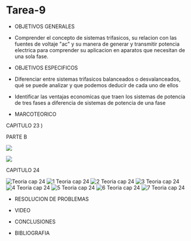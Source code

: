 # Tarea-9

- OBJETIVOS GENERALES

- Comprender el concepto de sistemas trifasicos, su relacion con las fuentes de voltaje "ac" y su manera de generar y transmitir potencia electrica para comprender su aplicacion en aparatos que necesitan de una sola fase.

- OBJETIVOS ESPECIFICOS

- Diferenciar entre sistemas trifasicos balanceados o desvalanceados, qué se puede analizar y que podemos deducir de cada uno de ellos

- Identificar las ventajas economicas que traen los sistemas de potencia de tres fases a diferencia de sistemas de potencia de una fase

- MARCOTEORICO

CAPITULO 23 )

PARTE B

![](https://user-images.githubusercontent.com/84998013/132436458-0f82cdd9-b0d8-4e2b-bf7e-efd93d011832.png)

![](https://user-images.githubusercontent.com/84998013/132436554-05b841de-6405-4bc4-b4c0-a8c4c931d43f.png)


CAPITULO 24

![Teoria cap 24](https://user-images.githubusercontent.com/84397282/132431672-b2eab86b-3b23-4e7e-90a4-93037427af7b.jpg)
![1 Teoria cap 24](https://user-images.githubusercontent.com/84397282/132431663-c171709f-1dc4-4108-ae3e-bfc9cfa868f7.jpg)
![2 Teoria cap 24](https://user-images.githubusercontent.com/84397282/132431665-2b528b0d-2f12-43e4-969b-e28b43712c75.jpg)
![3 Teoria cap 24](https://user-images.githubusercontent.com/84397282/132431666-25df8414-9980-4d66-91d0-0fc6fe115ee6.jpg)
![4 Teoria cap 24](https://user-images.githubusercontent.com/84397282/132431667-1b28ff91-6e0b-4199-adb3-f7a06ff3ec79.jpg)
![5 Teoria cap 24](https://user-images.githubusercontent.com/84397282/132431669-0391219b-200e-4e77-859a-d3e21c805029.jpg)
![6 Teoria cap 24](https://user-images.githubusercontent.com/84397282/132431670-5abf0f00-28bd-47d5-8a26-b8e5ed9677cb.jpg)
![7 Teoria cap 24](https://user-images.githubusercontent.com/84397282/132431671-f5b322c9-cea9-47ea-b114-34b91d5c0271.jpg)


- RESOLUCION DE PROBLEMAS



- VIDEO


- CONCLUSIONES


- BIBLIOGRAFIA












